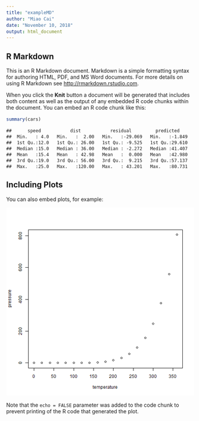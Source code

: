 ```yaml
---
title: "exampleMD"
author: "Miao Cai"
date: "November 10, 2018"
output: html_document
---
```




## R Markdown

This is an R Markdown document. Markdown is a simple formatting syntax for authoring HTML, PDF, and MS Word documents. For more details on using R Markdown see <http://rmarkdown.rstudio.com>.

When you click the **Knit** button a document will be generated that includes both content as well as the output of any embedded R code chunks within the document. You can embed an R code chunk like this:


```r
summary(cars)
```

```
##      speed           dist           residual         predicted     
##  Min.   : 4.0   Min.   :  2.00   Min.   :-29.069   Min.   :-1.849  
##  1st Qu.:12.0   1st Qu.: 26.00   1st Qu.: -9.525   1st Qu.:29.610  
##  Median :15.0   Median : 36.00   Median : -2.272   Median :41.407  
##  Mean   :15.4   Mean   : 42.98   Mean   :  0.000   Mean   :42.980  
##  3rd Qu.:19.0   3rd Qu.: 56.00   3rd Qu.:  9.215   3rd Qu.:57.137  
##  Max.   :25.0   Max.   :120.00   Max.   : 43.201   Max.   :80.731
```

## Including Plots

You can also embed plots, for example:

![plot of chunk pressure](figure/pressure-1.png)

Note that the `echo = FALSE` parameter was added to the code chunk to prevent printing of the R code that generated the plot.

